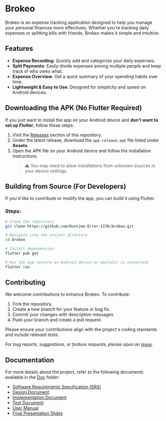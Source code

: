 # Brokeo

Brokeo is an expense tracking application designed to help you manage your personal finances more effectively. Whether you're tracking daily expenses or splitting bills with friends, Brokeo makes it simple and intuitive.

## Features

- **Expense Recording**: Quickly add and categorize your daily expenses.
- **Split Payments**: Easily divide expenses among multiple people and keep track of who owes what.
- **Expense Overview**: Get a quick summary of your spending habits over time.
- **Lightweight & Easy to Use**: Designed for simplicity and speed on Android devices.

## Downloading the APK (No Flutter Required)

If you just want to install the app on your Android device and **don’t want to set up Flutter**, follow these steps:

1. Visit the [Releases](https://github.com/Runtime-Error-IITK/brokeo/releases) section of this repository.
2. Under the latest release, download the `app-release.apk` file listed under **Assets**.
3. Open the APK file on your Android device and follow the installation instructions.  
   > ⚠️ You may need to allow installations from unknown sources in your device settings.

## Building from Source (For Developers)

If you'd like to contribute or modify the app, you can build it using Flutter.

### Steps:

```bash
# Clone the repository
git clone https://github.com/Runtime-Error-IITK/brokeo.git

# Navigate into the project directory
cd brokeo

# Install dependencies
flutter pub get

# Run the app (ensure an Android device or emulator is connected)
flutter run
```
## Contributing
We welcome contributions to enhance Brokeo. To contribute:
1. Fork the repository.
2. Create a new branch for your feature or bug fix.
3. Commit your changes with descriptive messages.
4. Push your branch and create a pull request.

Please ensure your contributions align with the project's coding standards and include relevant tests.

*For bug reports, suggestions, or feature requests, please open an [issue](https://github.com/Runtime-Error-IITK/brokeo/issues).*

## Documentation

For more details about the project, refer to the following documents available in the [Doc](Doc) folder:

- [Software Requirements Specification (SRS)](Doc/Brokeo_SRS.pdf)
- [Design Document](Doc/Brokeo_Design.pdf)
- [Implementation Document](Doc/Brokeo_Implementation_Document.pdf)
- [Test Document](Doc/Brokeo_Test_Document.pdf)
- [User Manual](Doc/Brokeo_User_Manual.pdf)
- [Final Presentation Slides](Doc/Brokeo_presentation.pdf)
